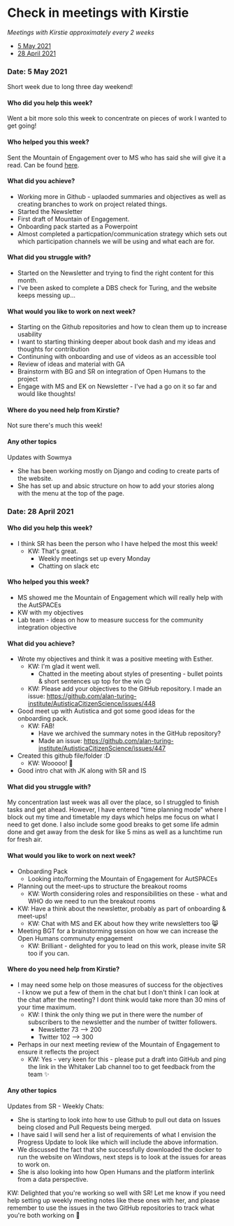 # Check in meetings with Kirstie

*Meetings with Kirstie approximately every 2 weeks*

* [5 May 2021](#date-5-may-2021)
* [28 April 2021](#date-28-april-2021)

### Date: 5 May 2021

Short week due to long three day weekend! 

#### Who did you help this week?

Went a bit more solo this week to concentrate on pieces of work I wanted to get going! 

#### Who helped you this week?

Sent the Mountain of Engagement over to MS who has said she will give it a read. 
Can be found [here](https://docs.google.com/document/d/14Gfwand-82AaNqnRyaVIlhapdxanGgNNclxXFDJmE7c/edit#heading=h.ai5a28x89csy).

#### What did you achieve?

- Working more in Github - uplaoded summaries and objectives as well as creating branches to work on project related things. 
- Started the Newsletter
- First draft of Mountain of Engagement.
- Onboarding pack started as a Powerpoint
- Almost completed a particpation/communication strategy which sets out which participation channels we will be using and what each are for.

#### What did you struggle with?

- Started on the Newsletter and trying to find the right content for this month. 
- I've been asked to complete a DBS check for Turing, and the website keeps messing up... 

#### What would you like to work on next week?

- Starting on the Github repositories and how to clean them up to increase usability 
- I want to starting thinking deeper about book dash and my ideas and thoughts for contribution
- Continuning with onboarding and use of videos as an accessible tool
- Review of ideas and material with GA
- Brainstorm with BG and SR on integration of Open Humans to the project
- Engage with MS and EK on Newsletter - I've had a go on it so far and would like thoughts! 

#### Where do you need help from Kirstie?

Not sure there's much this week! 

#### Any other topics

Updates with Sowmya
- She has been working mostly on Django and coding to create parts of the website. 
- She has set up and absic structure on how to add your stories along with the menu at the top of the page. 


### Date: 28 April 2021

#### Who did you help this week?

- I think SR has been the person who I have helped the most this week!
  - KW: That's great.
    - Weekly meetings set up every Monday
    - Chatting on slack etc

#### Who helped you this week?

- MS showed me the Mountain of Engagement which will really help with the AutSPACEs
- KW with my objectives 
- Lab team - ideas on how to measure success for the community integration objective

#### What did you achieve?

- Wrote my objectives and think it was a positive meeting with Esther.
  - KW: I'm glad it went well.
    - Chatted in the meeting about styles of presenting - bullet points & short sentences up top for the win :wink:
  - KW: Please add your objectives to the GitHub repository.
    I made an issue: https://github.com/alan-turing-institute/AutisticaCitizenScience/issues/448
- Good meet up with Autistica and got some good ideas for the onboarding pack.
  - KW: FAB!
    - Have we archived the summary notes in the GitHub repository?
    - Made an issue: https://github.com/alan-turing-institute/AutisticaCitizenScience/issues/447
- Created this github file/folder :D 
  - KW: Wooooo! :stars:
- Good intro chat with JK along with SR and IS

#### What did you struggle with?

My concentration last week was all over the place, so I struggled to finish tasks and get ahead.
However, I have entered "time planning mode" where I block out my time and timetable my days which helps me focus on what I need to get done.
I also include some good breaks to get some life admin done and get away from the desk for like 5 mins as well as a lunchtime run for fresh air. 

#### What would you like to work on next week?

- Onboarding Pack
  - Looking into/forming the Mountain of Engagement for AutSPACEs
- Planning out the meet-ups to structure the breakout rooms 
  - KW: Worth considering roles and responsibilities on these - what and WHO do we need to run the breakout rooms
- KW: Have a think about the newsletter, probably as part of onboarding & meet-ups!
  - KW: Chat with MS and EK about how they write newsletters too 😸
- Meeting BGT for a brainstorming session on how we can increase the Open Humans communuty engagement
  - KW: Brilliant - delighted for you to lead on this work, please invite SR too if you can.

#### Where do you need help from Kirstie?

- I may need some help on those measures of success for the objectives - I know we put a few of them in the chat but I don't think I can look at the chat after the meeting?
  I dont think would take more than 30 mins of your time maximum.
  - KW: I think the only thing we put in there were the number of subscribers to the newsletter and the number of twitter followers.
    - Newsletter 73 --> 200
    - Twitter 102 --> 300
- Perhaps in our next meeting review of the Mountain of Engagement to ensure it reflects the project
  - KW: Yes - very keen for this - please put a draft into GitHub and ping the link in the Whitaker Lab channel too to get feedback from the team :sparkles:

#### Any other topics

Updates from SR - Weekly Chats:
- She is starting to look into how to use Github to pull out data on Issues being closed and Pull Requests being merged. 
- I have said I will send her a list of requirements of what I envision the Progress Update to look like which will include the above information. 
- We discussed the fact that she successfully downloaded the docker to run the website on Windows, next steps is to look at the issues for areas to work on. 
- She is also looking into how Open Humans and the platform interlink from a data perspective. 

KW: Delighted that you're working so well with SR! 
Let me know if you need help setting up weekly meeting notes like these ones with her, and please remember to use the issues in the two GitHub repositories to track what you're both working on 🌠
